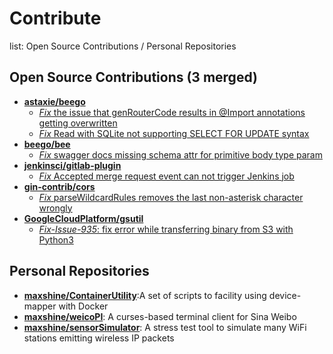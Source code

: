 # Contribute
list: Open Source Contributions / Personal Repositories


## Open Source Contributions (3 merged)
* [**astaxie/beego**](https://github.com/astaxie/beego)
  * [*Fix* the issue that genRouterCode results in @Import annotations getting overwritten](https://github.com/astaxie/beego/pull/3583)
  * [*Fix* Read with SQLite not supporting SELECT FOR UPDATE syntax](https://github.com/astaxie/beego/pull/3611)
* [**beego/bee**](https://github.com/beego/bee)
  * [*Fix* swagger docs missing schema attr for primitive body type param](https://github.com/beego/bee/pull/595)
* [**jenkinsci/gitlab-plugin**](https://github.com/jenkinsci/gitlab-plugin)
  * [*Fix* Accepted merge request event can not trigger Jenkins job](https://github.com/jenkinsci/gitlab-plugin/pull/951)
* [**gin-contrib/cors**](https://github.com/gin-contrib/cors)
  * [*Fix* parseWildcardRules removes the last non-asterisk character wrongly](https://github.com/gin-contrib/cors/pull/57)
* [**GoogleCloudPlatform/gsutil**](https://github.com/GoogleCloudPlatform/gsutil)
  * [*Fix-Issue-935*: fix error while transferring binary from S3 with Python3](https://github.com/GoogleCloudPlatform/gsutil/pull/936)
  
## Personal Repositories
* [**maxshine/ContainerUtility**](https://github.com/maxshine/ContainerUtility):A set of scripts to facility using device-mapper with Docker
* [**maxshine/weicoPI**](https://github.com/maxshine/weicoPI): A curses-based terminal client for Sina Weibo
* [**maxshine/sensorSimulator**](https://github.com/maxshine/sensorSimulator): A stress test tool to simulate many WiFi stations emitting wireless IP packets

